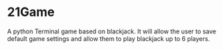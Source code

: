 # 21Game
A python Terminal game based on blackjack. It will allow the user to save default game settings and allow them to play blackjack up to 6 players.
